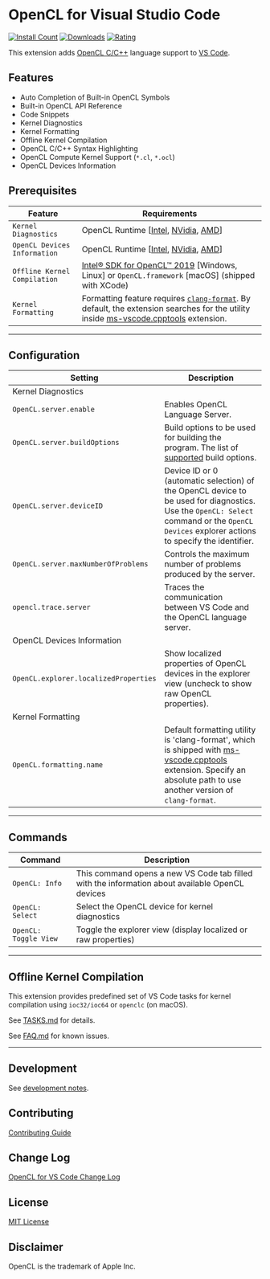 # OpenCL for Visual Studio Code

[![Install Count](https://vsmarketplacebadges.dev/installs-short/galarius.vscode-opencl.png)](https://marketplace.visualstudio.com/items?itemName=galarius.vscode-opencl)
[![Downloads](https://vsmarketplacebadges.dev/downloads-short/galarius.vscode-opencl.png)](https://marketplace.visualstudio.com/items?itemName=galarius.vscode-opencl)
[![Rating](https://vsmarketplacebadges.dev/rating-star/galarius.vscode-opencl.png)](https://marketplace.visualstudio.com/items?itemName=galarius.vscode-opencl)

This extension adds [OpenCL C/C++](https://en.wikipedia.org/wiki/OpenCL) language support to [VS Code](https://code.visualstudio.com).

## Features

* Auto Completion of Built-in OpenCL Symbols
* Built-in OpenCL API Reference
* Code Snippets
* Kernel Diagnostics
* Kernel Formatting
* Offline Kernel Compilation
* OpenCL C/C++ Syntax Highlighting
* OpenCL Compute Kernel Support (`*.cl`, `*.ocl`)
* OpenCL Devices Information

## Prerequisites

| Feature | Requirements |
| ------- | ------------ |
| `Kernel Diagnostics` | OpenCL Runtime [[Intel](https://software.intel.com/en-us/articles/opencl-drivers), [NVidia](http://www.nvidia.com/Download/index.aspx), [AMD](http://support.amd.com/en-us/download)] |
| `OpenCL Devices Information` | OpenCL Runtime [[Intel](https://software.intel.com/en-us/articles/opencl-drivers), [NVidia](http://www.nvidia.com/Download/index.aspx), [AMD](http://support.amd.com/en-us/download)] |
| `Offline Kernel Compilation` | [Intel® SDK for OpenCL™ 2019](https://software.intel.com/en-us/articles/opencl-drivers) [Windows, Linux] or `OpenCL.framework` [macOS] (shipped with XCode) |
| `Kernel Formatting` | Formatting feature requires [`clang-format`](https://clang.llvm.org/docs/ClangFormat.html). By default, the extension searches for the utility inside [ms-vscode.cpptools](https://marketplace.visualstudio.com/items?itemName=ms-vscode.cpptools) extension. |

---

## Configuration

| Setting | Description |
| ------- | ------------ |
| Kernel Diagnostics |
| `OpenCL.server.enable` | Enables OpenCL Language Server. |
| `OpenCL.server.buildOptions` | Build options to be used for building the program. The list of [supported](https://www.khronos.org/registry/OpenCL/sdk/1.2/docs/man/xhtml/clBuildProgram.html) build options. |
| `OpenCL.server.deviceID` | Device ID or 0 (automatic selection) of the OpenCL device to be used for diagnostics. Use the `OpenCL: Select` command or the `OpenCL Devices` explorer actions to specify the identifier. |
| `OpenCL.server.maxNumberOfProblems` | Controls the maximum number of problems produced by the server. |
| `opencl.trace.server` | Traces the communication between VS Code and the OpenCL language server. |
| OpenCL Devices Information | |
| `OpenCL.explorer.localizedProperties` | Show localized properties of OpenCL devices in the explorer view (uncheck to show raw OpenCL properties). |
| Kernel Formatting | |
| `OpenCL.formatting.name` | Default formatting utility is 'clang-format', which is shipped with [ms-vscode.cpptools](https://marketplace.visualstudio.com/items?itemName=ms-vscode.cpptools) extension. Specify an absolute path to use another version of `clang-format`. |

---

## Commands

| Command | Description |
| ------- | ----------- |
| `OpenCL: Info` | This command opens a new VS Code tab filled with the information about available OpenCL devices |
| `OpenCL: Select` | Select the OpenCL device for kernel diagnostics |
| `OpenCL: Toggle View` | Toggle the explorer view (display localized or raw properties) |

---

## Offline Kernel Compilation

This extension provides predefined set of VS Code tasks for kernel compilation using `ioc32/ioc64` or `openclc` (on macOS).

See [TASKS.md](https://github.com/Galarius/vscode-opencl/blob/master/TASKS.md) for details.

See [FAQ.md](https://github.com/Galarius/vscode-opencl/blob/master/FAQ.md) for known issues.

---

## Development

See [development notes](DEV.md).

## Contributing

[Contributing Guide](https://github.com/Galarius/vscode-opencl/blob/master/CONTRIBUTING.md)

## Change Log

[OpenCL for VS Code Change Log](https://marketplace.visualstudio.com/items/galarius.vscode-opencl/changelog)

## License

[MIT License](https://raw.githubusercontent.com/Galarius/vscode-opencl/master/LICENSE.txt)

## Disclaimer

OpenCL is the trademark of Apple Inc.
